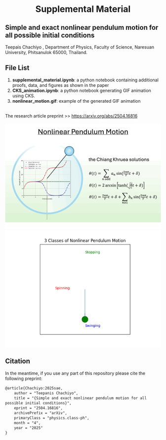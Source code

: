 <h1 align="center">Supplemental Material</h1>
<h2 aligne="center">Simple and exact nonlinear pendulum motion for all possible initial conditions</h2>
Teepais Chachiyo <teepanisc@nu.ac.th>, Department of Physics, Faculty of Science, Naresuan University, Phitsanulok 65000, Thailand.


## File List
1. **supplemental_material.ipynb**: a python notebook containing additional proofs, data, and figures as shown in the paper
2. **CKS_animation.ipynb**: a python notebook generating GIF animation using CKS.
3. **nonlinear_motion.gif**: example of the generated GIF animation

<br>
The research article preprint >> <a href="https://arxiv.org/abs/2504.16816">https://arxiv.org/abs/2504.16816</a>

<br>
<br>
<center><img src="CKS.gif" width="540"  alt="Pendulum Motion"></center>
<center><img src="nonlinear_motion.gif" width="540"  alt="3 Classes of Nonlinear Pedulum Motion"></center>

## Citation

In the meantime, if you use any part of this repository please cite the following preprint:

```
@article{Chachiyo:2025sae,
    author = "Teepanis Chachiyo",
    title = "{Simple and exact nonlinear pendulum motion for all possible initial conditions}",
    eprint = "2504.16816",
    archivePrefix = "arXiv",
    primaryClass = "physics.class-ph",
    month = "4",
    year = "2025"
}
